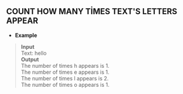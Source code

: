 ## COUNT HOW MANY TİMES TEXT'S LETTERS APPEAR  

* **Example**  

> **Input**    
> Text: hello    
> **Output**    
> The number of times h appears is 1.   
> The number of times e appears is 1.    
> The number of times l appears is 2.   
> The number of times o appears is 1.   
 

